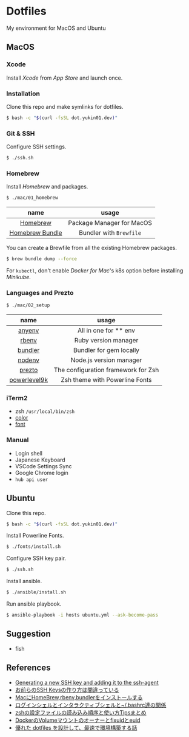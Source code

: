 # Dotfiles
My environment for MacOS and Ubuntu

## MacOS

### Xcode

Install *Xcode* from *App Store* and launch once.


### Installation

Clone this repo and make symlinks for dotfiles.

```bash
$ bash -c "$(curl -fsSL dot.yukin01.dev)"
```


### Git & SSH

Configure SSH settings.

```bash
$ ./ssh.sh
```


### Homebrew

Install *Homebrew* and packages.

```bash
$ ./mac/01_homebrew
```

|                              name                              |           usage           |
|:--------------------------------------------------------------:|:-------------------------:|
|                  [Homebrew](https://brew.sh)                   | Package Manager for MacOS |
| [Homebrew Bundle](https://github.com/Homebrew/homebrew-bundle) |  Bundler with `Brewfile`  |

You can create a Brewfile from all the existing Homebrew packages.

```bash
$ brew bundle dump --force
```

For `kubectl`, don't enable *Docker for Mac*'s k8s option before installing *Minikube*.


### Languages and Prezto

```bash
$ ./mac/02_setup
```

|                           name                           |                usage                |
|:--------------------------------------------------------:|:-----------------------------------:|
|        [anyenv](https://github.com/anyenv/anyenv)        |        All in one for ** env        |
|         [rbenv](https://github.com/rbenv/rbenv)          |        Ruby version manager         |
|      [bundler](https://github.com/bundler/bundler)       |       Bundler for gem locally       |
|        [nodenv](https://github.com/nodenv/nodenv)        |       Node.js version manager       |
|    [prezto](https://github.com/sorin-ionescu/prezto)     | The configuration framework for Zsh |
| [powerlevel9k](https://github.com/bhilburn/powerlevel9k) |   Zsh theme with Powerline Fonts    |

<!-- - [anyenv](https://github.com/anyenv/anyenv) - All in one for **env
- [rbenv](https://github.com/rbenv/rbenv) - Ruby version manager
- [bundler](https://github.com/bundler/bundler) - Bundler for gem locally
- [nodenv](https://github.com/nodenv/nodenv) - Node.js version manager
- [prezto](https://github.com/sorin-ionescu/prezto) - The configuration framework for Zsh
- [powerlevel9k](https://github.com/bhilburn/powerlevel9k) - Zsh theme with Powerline Fonts -->


### iTerm2

- zsh `/usr/local/bin/zsh`
- [color](https://github.com/wesbos/Cobalt2-iterm)
- [font](https://github.com/powerline/fonts)


### Manual

- Login shell
- Japanese Keyboard
- VSCode Settings Sync
- Google Chrome login
- `hub api user`

## Ubuntu

Clone this repo.

```bash
$ bash -c "$(curl -fsSL dot.yukin01.dev)"
```

Install Powerline Fonts.

```bash
$ ./fonts/install.sh
```

Configure SSH key pair.

```bash
$ ./ssh.sh
```

Install ansible.

```bash
$ ./ansible/install.sh
```

Run ansible playbook.

```bash
$ ansible-playbook -i hosts ubuntu.yml --ask-become-pass
```


## Suggestion

- fish


## References

- [Generating a new SSH key and adding it to the ssh-agent](https://help.github.com/en/github/authenticating-to-github/generating-a-new-ssh-key-and-adding-it-to-the-ssh-agent)
- [お前らのSSH Keysの作り方は間違っている](https://qiita.com/suthio/items/2760e4cff0e185fe2db9)
- [MacにHomeBrew,rbenv,bundlerをインストールする](https://qiita.com/shinkuFencer/items/3679cfd966f6a61ccd1b)
- [ログインシェルとインタラクティブシェルと~/.bashrc達の関係](https://qiita.com/incep/items/7e5760de0c2c748296aa)
- [zshの設定ファイルの読み込み順序と使い方Tipsまとめ](https://qiita.com/muran001/items/7b104d33f5ea3f75353f)
- [DockerのVolumeマウントのオーナーとfixuidとeuid](https://bufferings.hatenablog.com/entry/2018/08/26/015035)
- [優れた dotfiles を設計して、最速で環境構築する話](https://qiita.com/b4b4r07/items/24872cdcbec964ce2178)
